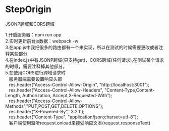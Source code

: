 # StepOrigin
JSONP跨域和CORS跨域

1.开启服务器：npm run app<br>
2.实时更新前台js数据：webpack -w<br>
3.在app.js中我把很多的路由都有一个来实现，所以在测试的时候需要更改或者注释某些部分<br>
4.在index.js中有JSONP跨域(只支持get)，CORS跨域(任何请求),在测试某个请求的时候，需要注释掉其他部分。<br>
5.在使用CORS进行跨域请求时<br>
    &nbsp;&nbsp;&nbsp;服务器端需要设置响应头部<br>
    &nbsp;&nbsp;&nbsp;res.header("Access-Control-Allow-Origin", "http://localhost:3001");<br>
    &nbsp;&nbsp;&nbsp;res.header("Access-Control-Allow-Headers", "Content-Type,Content-Length, Authorization, Accept,X-Requested-With");<br>
    &nbsp;&nbsp;&nbsp;res.header("Access-Control-Allow-Methods","PUT,POST,GET,DELETE,OPTIONS");<br>
    &nbsp;&nbsp;&nbsp;res.header("X-Powered-By",' 3.2.1');<br>
    &nbsp;&nbsp;&nbsp;res.header("Content-Type", "application/json;charset=utf-8");<br>
    &nbsp;&nbsp;&nbsp;客户端使用监听request.onload来接受响应文本(request.responseText)
